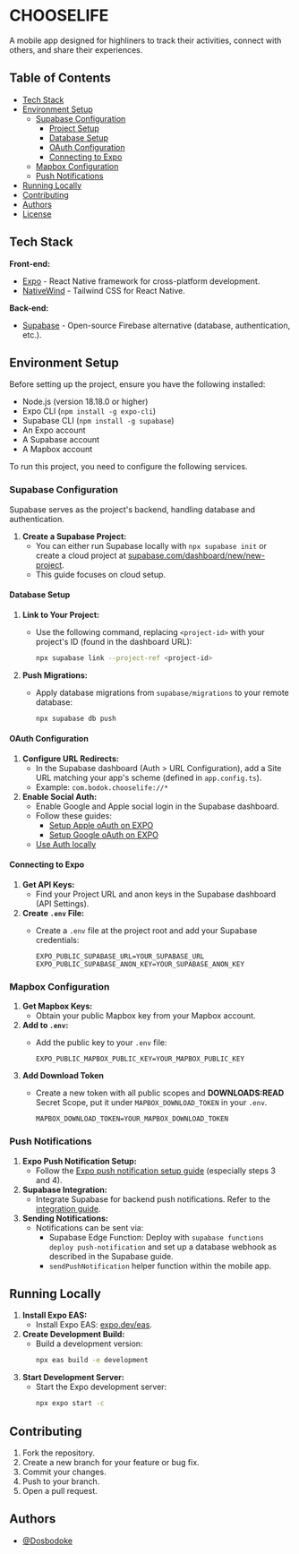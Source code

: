 # CHOOSELIFE

A mobile app designed for highliners to track their activities, connect with others, and share their experiences.

## Table of Contents

- [Tech Stack](#tech-stack)
- [Environment Setup](#environment-setup)
  - [Supabase Configuration](#supabase-configuration)
    - [Project Setup](#project-setup)
    - [Database Setup](#database-setup)
    - [OAuth Configuration](#oauth-configuration)
    - [Connecting to Expo](#connecting-to-expo)
  - [Mapbox Configuration](#mapbox-configuration)
  - [Push Notifications](#push-notifications)
- [Running Locally](#running-locally)
- [Contributing](#contributing)
- [Authors](#authors)
- [License](#license)

## Tech Stack

**Front-end:**
* [Expo](https://expo.dev/) - React Native framework for cross-platform development.
* [NativeWind](https://www.nativewind.dev/) - Tailwind CSS for React Native.

**Back-end:**
* [Supabase](https://supabase.com/) - Open-source Firebase alternative (database, authentication, etc.).

## Environment Setup

Before setting up the project, ensure you have the following installed:

- Node.js (version 18.18.0 or higher)  
- Expo CLI (`npm install -g expo-cli`)  
- Supabase CLI (`npm install -g supabase`)  
- An Expo account  
- A Supabase account  
- A Mapbox account  

To run this project, you need to configure the following services.

### Supabase Configuration

Supabase serves as the project's backend, handling database and authentication.

1.  **Create a Supabase Project:**
    * You can either run Supabase locally with `npx supabase init` or create a cloud project at [supabase.com/dashboard/new/new-project](https://supabase.com/dashboard/new/new-project).
    * This guide focuses on cloud setup.

#### Database Setup

1.  **Link to Your Project:**
    * Use the following command, replacing `<project-id>` with your project's ID (found in the dashboard URL):
  
      ```bash
      npx supabase link --project-ref <project-id>
      ```

2.  **Push Migrations:**
    * Apply database migrations from `supabase/migrations` to your remote database:
  
      ```bash
      npx supabase db push
      ```

#### OAuth Configuration

1.  **Configure URL Redirects:**
    * In the Supabase dashboard (Auth > URL Configuration), add a Site URL matching your app's scheme (defined in `app.config.ts`).
    * Example: `com.bodok.chooselife://*`
2.  **Enable Social Auth:**
    * Enable Google and Apple social login in the Supabase dashboard.
    * Follow these guides:
        * [Setup Apple oAuth on EXPO](https://supabase.com/docs/guides/auth/social-login/auth-apple?queryGroups=platform&platform=react-native)
        * [Setup Google oAuth on EXPO](https://supabase.com/docs/guides/auth/social-login/auth-google?queryGroups=platform&platform=react-native)
    * [Use Auth locally](https://supabase.com/docs/guides/local-development/overview#use-auth-locally)

#### Connecting to Expo

1.  **Get API Keys:**
    * Find your Project URL and anon keys in the Supabase dashboard (API Settings).
2.  **Create `.env` File:**
    * Create a `.env` file at the project root and add your Supabase credentials:

        ```
        EXPO_PUBLIC_SUPABASE_URL=YOUR_SUPABASE_URL
        EXPO_PUBLIC_SUPABASE_ANON_KEY=YOUR_SUPABASE_ANON_KEY
        ```

### Mapbox Configuration

1.  **Get Mapbox Keys:**
    * Obtain your public Mapbox key from your Mapbox account.
2.  **Add to `.env`:**
    * Add the public key to your `.env` file:

        ```
        EXPO_PUBLIC_MAPBOX_PUBLIC_KEY=YOUR_MAPBOX_PUBLIC_KEY
        ```
3.  **Add Download Token**
    * Create a new token with all public scopes and **DOWNLOADS:READ** Secret Scope, put it under `MAPBOX_DOWNLOAD_TOKEN` in your `.env`.

        ```
        MAPBOX_DOWNLOAD_TOKEN=YOUR_MAPBOX_DOWNLOAD_TOKEN
        ```

### Push Notifications

1.  **Expo Push Notification Setup:**
    * Follow the [Expo push notification setup guide](https://docs.expo.dev/push-notifications/push-notifications-setup/) (especially steps 3 and 4).
2.  **Supabase Integration:**
    * Integrate Supabase for backend push notifications. Refer to the [integration guide](https://supabase.com/docs/guides/functions/examples/push-notifications?queryGroups=platform&platform=expo).
3.  **Sending Notifications:**
    * Notifications can be sent via:
        * Supabase Edge Function: Deploy with `supabase functions deploy push-notification` and set up a database webhook as described in the Supabase guide.
        * `sendPushNotification` helper function within the mobile app.

## Running Locally

1.  **Install Expo EAS:**
    * Install Expo EAS: [expo.dev/eas](https://expo.dev/eas).
2.  **Create Development Build:**
    * Build a development version:
        ```bash
        npx eas build -e development
        ```
3.  **Start Development Server:**
    * Start the Expo development server:
        ```bash
        npx expo start -c
        ```

## Contributing

1.  Fork the repository.
2.  Create a new branch for your feature or bug fix.
3.  Commit your changes.
4.  Push to your branch.
5.  Open a pull request.

## Authors

* [@Dosbodoke](https://www.github.com/Dosbodoke)